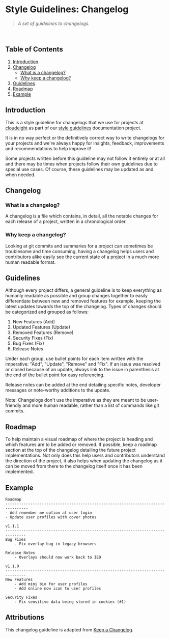 # Style Guidelines: Changelog
> *A set of guidelines to changelogs.*
<br />


## Table of Contents
1. [Introduction](#introduction)
2. [Changelog](#changelog)
    - [What is a changelog?](#what-is-a-changelog)
    - [Why keep a changelog?](#why-keep-a-changelog)
4. [Guidelines](#guidelines)
5. [Roadmap](#roadmap)
6. [Example](#example)


## Introduction
This is a style guideline for changelogs that we use for projects at [cloudeight](https://github.com/cloudeight/) as part of our [style guidelines](https://github.com/cloudeight/style-guidelines) documentation project.

It is in no way perfect or the definitively correct way to write changelogs for your projects and we're always happy for insights, feedback, improvements and recommendations to help improve it!

Some projects written before this guideline may not follow it entirely or at all and there may be times when projects follow their own guidelines due to special use cases. Of course, these guidelines may be updated as and when needed.


## Changelog
### What is a changelog?
A changelog is a file which contains, in detail, all the notable changes for each release of a project, written in a chronological order.

### Why keep a changelog?
Looking at git commits and summaries for a project can sometimes be troublesome and time consuming, having a changelog helps users and contributors alike easily see the current state of a project in a much more human readable format.


## Guidelines
Although every project differs, a general guideline is to keep everything as humanly readable as possible and group changes together to easily differentiate between new and removed features for example, keeping the latest updates towards the top of the changelog. Types of changes should be categorized and grouped as follows:
1. New Features (Add)
2. Updated Features (Update)
3. Removed Features (Remove)
4. Security Fixes (Fix)
5. Bug Fixes (Fix)
6. Release Notes

Under each group, use bullet points for each item written with the imperative: "Add", "Update", "Remove" and "Fix". If an issue was resolved or closed because of an update, always link to the issue in parenthesis at the end of the bullet point for easy referencing.

Release notes can be added at the end detailing specific notes, developer messages or note-worthy additions to the update.

Note: Changelogs don't use the imperative as they are meant to be user-friendly and more human readable, rather than a list of commands like git commits.


## Roadmap
To help maintain a visual roadmap of where the project is heading and which features are to be added or removed. If possible, keep a roadmap section at the top of the changelog detailing the future project implementations. Not only does this help users and contributors understand the direction of the project, it also helps when updating the changelog as it can be moved from there to the changelog itself once it has been implemented.


## Example
```
Roadmap
--------------------------------------------------------------------------------
- Add remember me option at user login
- Update user profiles with cover photos

v1.1.1
-------------------------------------------------------------------------------
Bug Fixes
    - Fix overlay bug in legacy browsers

Release Notes
    - Overlays should now work back to IE9

v1.1.0
-------------------------------------------------------------------------------
New Features
    - Add mini bio for user profiles
    - Add online now icon to user profiles

Security Fixes
    - Fix sensitive data being stored in cookies (#1)
```


## Attributions
This changelog guideline is adapted from [Keep a Changelog](https://keepachangelog.com/en/1.0.0/).
